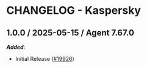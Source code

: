 # CHANGELOG - Kaspersky

<!-- towncrier release notes start -->

## 1.0.0 / 2025-05-15 / Agent 7.67.0

***Added***:

* Initial Release ([#19926](https://github.com/DataDog/integrations-core/pull/19926))
